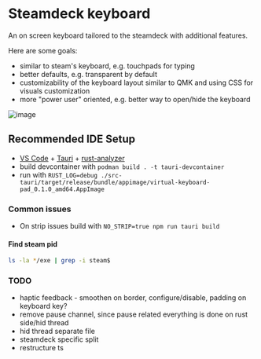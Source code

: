 # Steamdeck keyboard

An on screen keyboard tailored to the steamdeck with additional features.

Here are some goals:

- similar to steam's keyboard, e.g. touchpads for typing
- better defaults, e.g. transparent by default
- customizability of the keyboard layout similar to QMK and using CSS for visuals customization
- more "power user" oriented, e.g. better way to open/hide the keyboard

![image](./docs/screenshot.png "Screenshot showing the keyboard opened up in kate")

## Recommended IDE Setup

- [VS Code](https://code.visualstudio.com/) + [Tauri](https://marketplace.visualstudio.com/items?itemName=tauri-apps.tauri-vscode) + [rust-analyzer](https://marketplace.visualstudio.com/items?itemName=rust-lang.rust-analyzer)
- build devcontainer with `podman build . -t tauri-devcontainer`
- run with `RUST_LOG=debug ./src-tauri/target/release/bundle/appimage/virtual-keyboard-pad_0.1.0_amd64.AppImage`

### Common issues

- On strip issues build with `NO_STRIP=true npm run tauri build`

#### Find steam pid

```bash
ls -la */exe | grep -i steam$
```

### TODO

- haptic feedback - smoothen on border, configure/disable, padding on keyboard key?
- remove pause channel, since pause related everything is done on rust side/hid thread
- hid thread separate file
- steamdeck specific split
- restructure ts
